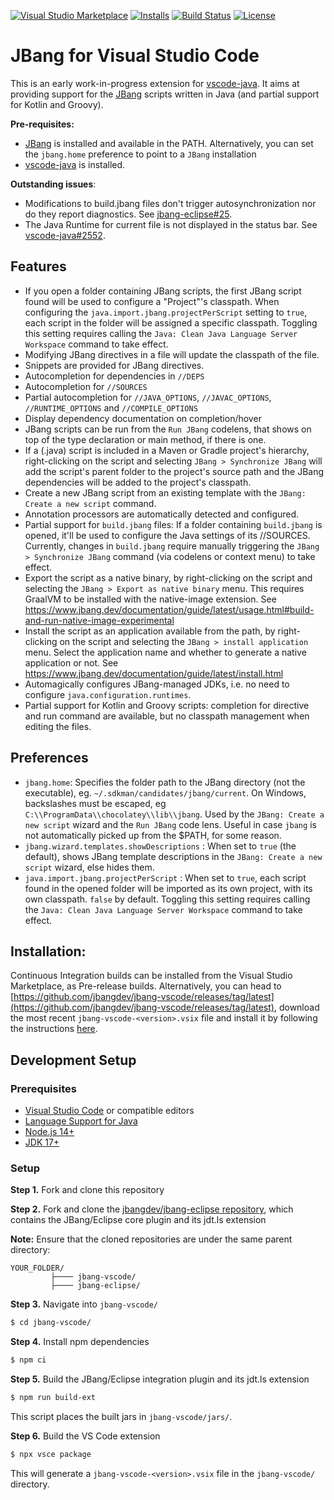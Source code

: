 [![Visual Studio Marketplace](https://img.shields.io/visual-studio-marketplace/v/jbangdev.jbang-vscode?style=for-the-badge&label=VS%20Marketplace&logo=visual-studio-code)](https://marketplace.visualstudio.com/items?itemName=jbangdev.jbang-vscode)
[![Installs](https://img.shields.io/visual-studio-marketplace/i/jbangdev.jbang-vscode?style=for-the-badge)](https://marketplace.visualstudio.com/items?itemName=jbangdev.jbang-vscode)
[![Build Status](https://img.shields.io/github/workflow/status/jbangdev/jbang-vscode/Build/main?style=for-the-badge)](https://github.com/jbangdev/jbang-vscode/actions?query=branch%3Amain)
[![License](https://img.shields.io/github/license/jbangdev/jbang-vscode?style=for-the-badge)](https://github.com/jbangdev/jbang-vscode/blob/main/LICENSE)

# JBang for Visual Studio Code
This is an early work-in-progress extension for [vscode-java](https://marketplace.visualstudio.com/items?itemName=redhat.java). It aims at providing support for the [JBang](https://www.jbang.dev/) scripts written in Java (and partial support for Kotlin and Groovy).

**Pre-requisites:**
- [JBang](https://www.jbang.dev/download/) is installed and available in the PATH. Alternatively, you can set the `jbang.home` preference to point to a `JBang` installation
- [vscode-java](https://marketplace.visualstudio.com/items?itemName=redhat.java) is installed.

**Outstanding issues**:
- Modifications to build.jbang files don't trigger autosynchronization nor do they report diagnostics. See [jbang-eclipse#25](https://github.com/jbangdev/jbang-eclipse/issues/25).
- The Java Runtime for current file is not displayed in the status bar. See [vscode-java#2552](https://github.com/redhat-developer/vscode-java/issues/2552).

## Features
- If you open a folder containing JBang scripts, the first JBang script found will be used to configure a "Project"'s classpath. When configuring the `java.import.jbang.projectPerScript` setting to `true`, each script in the folder will be assigned a specific classpath. Toggling this setting requires calling the `Java: Clean Java Language Server Workspace` command to take effect.
- Modifying JBang directives in a file will update the classpath of the file.
- Snippets are provided for JBang directives.
- Autocompletion for dependencies in `//DEPS` 
- Autocompletion for `//SOURCES` 
- Partial autocompletion for `//JAVA_OPTIONS`, `//JAVAC_OPTIONS`, `//RUNTIME_OPTIONS` and `//COMPILE_OPTIONS`
- Display dependency documentation on completion/hover
- JBang scripts can be run from the `Run JBang` codelens, that shows on top of the type declaration or main method, if there is one.
- If a (.java) script is included in a Maven or Gradle project's hierarchy, right-clicking on the script and selecting `JBang > Synchronize JBang` will add the script's parent folder to the project's source path and the JBang dependencies will be added to the project's classpath.
- Create a new JBang script from an existing template with the `JBang: Create a new script` command.
- Annotation processors are automatically detected and configured.
- Partial support for `build.jbang` files: If a folder containing `build.jbang` is opened, it'll be used to configure the Java settings of its //SOURCES. Currently, changes in `build.jbang` require manually triggering the `JBang > Synchronize JBang` command (via codelens or context menu) to take effect.
- Export the script as a native binary, by right-clicking on the script and selecting the `JBang > Export as native binary` menu. This requires GraalVM to be installed with the native-image extension. See https://www.jbang.dev/documentation/guide/latest/usage.html#build-and-run-native-image-experimental
- Install the script as an application available from the path, by right-clicking on the script and selecting the `JBang > install application` menu. Select the application name and whether to generate a native application or not. See https://www.jbang.dev/documentation/guide/latest/install.html
- Automagically configures JBang-managed JDKs, i.e. no need to configure `java.configuration.runtimes`.
- Partial support for Kotlin and Groovy scripts: completion for directive and run command are available, but no classpath management when editing the files.

## Preferences
- `jbang.home`: Specifies the folder path to the JBang directory (not the executable), eg. `~/.sdkman/candidates/jbang/current`. On Windows, backslashes must be escaped, eg `C:\\ProgramData\\chocolatey\\lib\\jbang`. Used by the `JBang: Create a new script` wizard and the `Run JBang` code lens. Useful in case `jbang` is not automatically picked up from the $PATH, for some reason.
- `jbang.wizard.templates.showDescriptions` : When set to `true` (the default), shows JBang template descriptions in the `JBang: Create a new script` wizard, else hides them.
- `java.import.jbang.projectPerScript` : When set to `true`, each script found in the opened folder will be imported as its own project, with its own classpath. `false` by default. Toggling this setting requires calling the `Java: Clean Java Language Server Workspace` command to take effect.

## Installation:
Continuous Integration builds can be installed from the Visual Studio Marketplace, as Pre-release builds. Alternatively, you can head to [https://github.com/jbangdev/jbang-vscode/releases/tag/latest](https://github.com/jbangdev/jbang-vscode/releases/tag/latest), download the most recent `jbang-vscode-<version>.vsix` file and install it by following the instructions [here](https://code.visualstudio.com/docs/editor/extension-gallery#_install-from-a-vsix).

## Development Setup

### Prerequisites

  * [Visual Studio Code](https://code.visualstudio.com/) or compatible editors
  * [Language Support for Java](https://marketplace.visualstudio.com/items?itemName=redhat.java)
  * [Node.js 14+](https://nodejs.org/en/)
  * [JDK 17+](https://adoptium.net/en-GB/temurin/releases/)

### Setup
**Step 1.** Fork and clone this repository  

**Step 2.** Fork and clone the [jbangdev/jbang-eclipse repository](https://github.com/jbangdev/jbang-eclipse), which contains the JBang/Eclipse core plugin and its jdt.ls extension

**Note:** Ensure that the cloned repositories are under the same parent directory:

```
YOUR_FOLDER/
         ├──── jbang-vscode/
         ├──── jbang-eclipse/
```  
**Step 3.** Navigate into `jbang-vscode/`
```bash
$ cd jbang-vscode/
```  
**Step 4.** Install npm dependencies
```bash
$ npm ci
```  

**Step 5.** Build the JBang/Eclipse integration plugin and its jdt.ls extension
```bash
$ npm run build-ext
```

This script places the built jars in `jbang-vscode/jars/`.  

**Step 6.** Build the VS Code extension
```bash
$ npx vsce package
```
This will generate a `jbang-vscode-<version>.vsix` file in the `jbang-vscode/` directory.